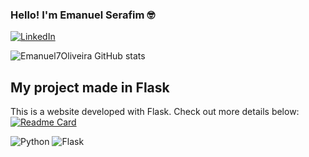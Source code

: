 
### Hello! I'm Emanuel Serafim 🤓

[![LinkedIn](https://img.shields.io/badge/LinkedIn-0077B5?style=for-the-badge&logo=linkedin&logoColor=white)](https://www.linkedin.com/in/emanuelserafimoliveira?utm_source=share&utm_campaign=share_via&utm_content=profile&utm_medium=android_app)

![Emanuel7Oliveira GitHub stats](https://github-readme-stats.vercel.app/api?username=Emanuel7Oliveira&show_icons=true&theme=catppuccin_mocha)

## My project made in Flask  
This is a website developed with Flask. Check out more details below: 
[![Readme Card](https://github-readme-stats.vercel.app/api/pin/?username=Emanuel7Oliveira&repo=Flask-website&theme=highcontrast)](https://github.com/Emanuel7Oliveira/Flask-website)

![Python](https://img.shields.io/badge/Python-3.11-blue)
![Flask](https://img.shields.io/badge/Flask-2.3-green)

